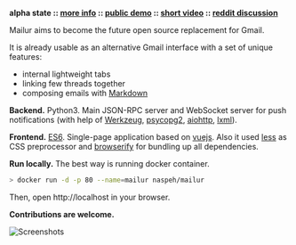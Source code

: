 **alpha state :: [more info][info] :: [public demo][demo] :: [short video][video] :: [reddit discussion][reddit]**

[info]: https://pusto.org/mailur/
[demo]: http://mail.pusto.org
[video]: https://vimeo.com/145416826
[reddit]: https://www.reddit.com/r/linux/comments/3t07mv/

Mailur aims to become the future open source replacement for Gmail.

It is already usable as an alternative Gmail interface with a set of unique features:
- internal lightweight tabs
- linking few threads together
- composing emails with [Markdown][]

[Markdown]: https://daringfireball.net/projects/markdown/syntax

**Backend.** Python3. Main JSON-RPC server and WebSocket server for push notifications (with help of [Werkzeug][], [psycopg2][], [aiohttp][], [lxml][]).

[Werkzeug]: http://werkzeug.pocoo.org/
[psycopg2]: http://initd.org/psycopg/
[aiohttp]: http://aiohttp.readthedocs.org/
[lxml]: http://lxml.de/

**Frontend.** [ES6][]. Single-page application based on [vuejs][]. Also it used [less][] as CSS preprocessor and [browserify][] for bundling up all dependencies.

[es6]: http://www.ecma-international.org/ecma-262/6.0/
[vuejs]: http://vuejs.org/
[less]: http://lesscss.org/
[browserify]: http://browserify.org/

**Run locally.** The best way is running docker container.

```bash
> docker run -d -p 80 --name=mailur naspeh/mailur
```

Then, open http://localhost in your browser.

**Contributions are welcome.**

![Screenshots](https://pusto.org/mailur/alpha/screenshots.gif)
